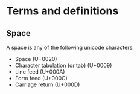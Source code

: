 
# Terms and definitions 

<h2 id="html-space">Space</h2>  

A space is any of the following unicode characters: 

- Space (U+0020)
- Character tabulation (or tab) (U+0009)
- Line feed (U+000A)
- Form feed (U+000C)
- Carriage return (U+000D)